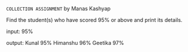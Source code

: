 ```COLLECTION ASSIGNMENT``` by Manas Kashyap

Find the student(s) who have scored 95% or above and print its details.

input: 95%

output:
Kunal 95%
Himanshu 96%
Geetika 97%

